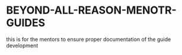 # BEYOND-ALL-REASON-MENOTR-GUIDES
this is for the mentors to ensure proper documentation of the guide development
